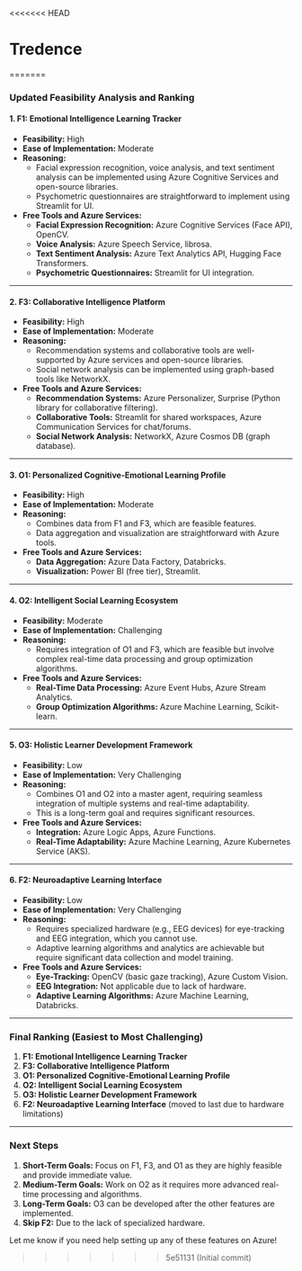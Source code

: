 <<<<<<< HEAD
# Tredence
=======
### **Updated Feasibility Analysis and Ranking**

#### **1. F1: Emotional Intelligence Learning Tracker**
- **Feasibility:** High
- **Ease of Implementation:** Moderate
- **Reasoning:**
  - Facial expression recognition, voice analysis, and text sentiment analysis can be implemented using Azure Cognitive Services and open-source libraries.
  - Psychometric questionnaires are straightforward to implement using Streamlit for UI.
- **Free Tools and Azure Services:**
  - **Facial Expression Recognition:** Azure Cognitive Services (Face API), OpenCV.
  - **Voice Analysis:** Azure Speech Service, librosa.
  - **Text Sentiment Analysis:** Azure Text Analytics API, Hugging Face Transformers.
  - **Psychometric Questionnaires:** Streamlit for UI integration.

---

#### **2. F3: Collaborative Intelligence Platform**
- **Feasibility:** High
- **Ease of Implementation:** Moderate
- **Reasoning:**
  - Recommendation systems and collaborative tools are well-supported by Azure services and open-source libraries.
  - Social network analysis can be implemented using graph-based tools like NetworkX.
- **Free Tools and Azure Services:**
  - **Recommendation Systems:** Azure Personalizer, Surprise (Python library for collaborative filtering).
  - **Collaborative Tools:** Streamlit for shared workspaces, Azure Communication Services for chat/forums.
  - **Social Network Analysis:** NetworkX, Azure Cosmos DB (graph database).

---

#### **3. O1: Personalized Cognitive-Emotional Learning Profile**
- **Feasibility:** High
- **Ease of Implementation:** Moderate
- **Reasoning:**
  - Combines data from F1 and F3, which are feasible features.
  - Data aggregation and visualization are straightforward with Azure tools.
- **Free Tools and Azure Services:**
  - **Data Aggregation:** Azure Data Factory, Databricks.
  - **Visualization:** Power BI (free tier), Streamlit.

---

#### **4. O2: Intelligent Social Learning Ecosystem**
- **Feasibility:** Moderate
- **Ease of Implementation:** Challenging
- **Reasoning:**
  - Requires integration of O1 and F3, which are feasible but involve complex real-time data processing and group optimization algorithms.
- **Free Tools and Azure Services:**
  - **Real-Time Data Processing:** Azure Event Hubs, Azure Stream Analytics.
  - **Group Optimization Algorithms:** Azure Machine Learning, Scikit-learn.

---

#### **5. O3: Holistic Learner Development Framework**
- **Feasibility:** Low
- **Ease of Implementation:** Very Challenging
- **Reasoning:**
  - Combines O1 and O2 into a master agent, requiring seamless integration of multiple systems and real-time adaptability.
  - This is a long-term goal and requires significant resources.
- **Free Tools and Azure Services:**
  - **Integration:** Azure Logic Apps, Azure Functions.
  - **Real-Time Adaptability:** Azure Machine Learning, Azure Kubernetes Service (AKS).

---

#### **6. F2: Neuroadaptive Learning Interface**
- **Feasibility:** Low
- **Ease of Implementation:** Very Challenging
- **Reasoning:**
  - Requires specialized hardware (e.g., EEG devices) for eye-tracking and EEG integration, which you cannot use.
  - Adaptive learning algorithms and analytics are achievable but require significant data collection and model training.
- **Free Tools and Azure Services:**
  - **Eye-Tracking:** OpenCV (basic gaze tracking), Azure Custom Vision.
  - **EEG Integration:** Not applicable due to lack of hardware.
  - **Adaptive Learning Algorithms:** Azure Machine Learning, Databricks.

---

### **Final Ranking (Easiest to Most Challenging)**
1. **F1: Emotional Intelligence Learning Tracker**
2. **F3: Collaborative Intelligence Platform**
3. **O1: Personalized Cognitive-Emotional Learning Profile**
4. **O2: Intelligent Social Learning Ecosystem**
5. **O3: Holistic Learner Development Framework**
6. **F2: Neuroadaptive Learning Interface** (moved to last due to hardware limitations)

---

### **Next Steps**
1. **Short-Term Goals:** Focus on F1, F3, and O1 as they are highly feasible and provide immediate value.
2. **Medium-Term Goals:** Work on O2 as it requires more advanced real-time processing and algorithms.
3. **Long-Term Goals:** O3 can be developed after the other features are implemented.
4. **Skip F2:** Due to the lack of specialized hardware.

Let me know if you need help setting up any of these features on Azure!
>>>>>>> 5e51131 (Initial commit)
